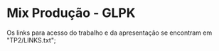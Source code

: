 # Mix Produção - GLPK 

Os links para acesso do trabalho e da apresentação se encontram em "TP2/LINKS.txt";
